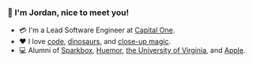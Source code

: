 ### :wave: I'm Jordan, nice to meet you!

- :credit_card: I'm a Lead Software Engineer at [Capital One].
- :heart: I love [code][interests--code], [dinosaurs][interests--dinosaurs], and [close-up magic][interests--magic].
- :computer: Alumni of [Sparkbox][alumni--sparkbox], [Huemor][alumni--huemor], [the University of Virginia][alumni--uva], and [Apple][alumni--apple].

[Capital One]: https://www.capitalone.com/credit-cards/
[interests--code]: https://jordanleven.com/projects
[interests--dinosaurs]: https://twitter.com/jordanleven/status/1261438529214623745?s=20
[interests--magic]: https://www.youtube.com/watch?v=zdym5i3tUu0
[alumni--sparkbox]: https://sparkbox.com
[alumni--huemor]: https://huemor.rocks
[alumni--uva]: https://virginia.edu
[alumni--apple]: https://apple.com
